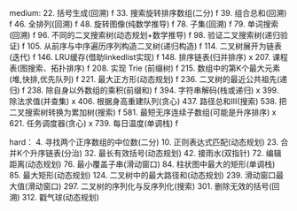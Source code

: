 medium:
22. 括号生成(回溯) f
33. 搜索旋转排序数组(二分) f
39. 组合总和(回溯) f
46. 全排列(回溯) f
48. 旋转图像(纯数学推导) f
78. 子集(回溯) f
79. 单词搜索(回溯) f
96. 不同的二叉搜索树(动态规划+数学推导) f
98. 验证二叉搜索树(递归验证) f
105. 从前序与中序遍历序列构造二叉树(递归构造) f
114. 二叉树展开为链表(迭代) f
146. LRU缓存(借助linkedlist实现) f
148. 排序链表(归并排序) x
207. 课程表(图搜索、拓扑排序) f
208. 实现 Trie (前缀树) f
215. 数组中的第K个最大元素(堆,快排,优先队列) f
221. 最大正方形(动态规划) f
236. 二叉树的最近公共祖先(递归) f
238. 除自身以外数组的乘积(前缀和) f
394. 字符串解码(栈或递归) x
399. 除法求值(并查集) x
406. 根据身高重建队列(贪心)
437. 路径总和III(搜索)
538. 把二叉搜索树转换为累加树(搜索) f
581. 最短无序连续子数组(可能是升序排序) x
621. 任务调度器(贪心) x
739. 每日温度(单调栈) f

hard：
4. 寻找两个正序数组的中位数(二分)
10. 正则表达式匹配(动态规划)
23. 合并K个升序链表(分治)
32. 最长有效括号(动态规划)
42. 接雨水(双指针)
72. 编辑距离(动态规划)
76. 最小覆盖子串(滑动窗口)
84. 柱状图中最大的矩形(单调栈)
85. 最大矩形(动态规划)
124. 二叉树中的最大路径和(动态规划)
239. 滑动窗口最大值(滑动窗口)
297. 二叉树的序列化与反序列化(搜索)
301. 删除无效的括号(回溯)
312. 戳气球(动态规划)